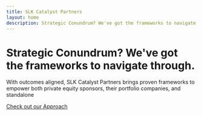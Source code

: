 ```yaml
---
title: SLK Catalyst Partners
layout: home
description: Strategic Conundrum? We've got the frameworks to navigate through.
---
```


# Strategic Conundrum? We've got the frameworks to navigate through.

With outcomes aligned, SLK Catalyst Partners brings proven frameworks to empower both private equity sponsors, their portfolio companies, and standalone

<a href="/approach">Check out our Approach</a>